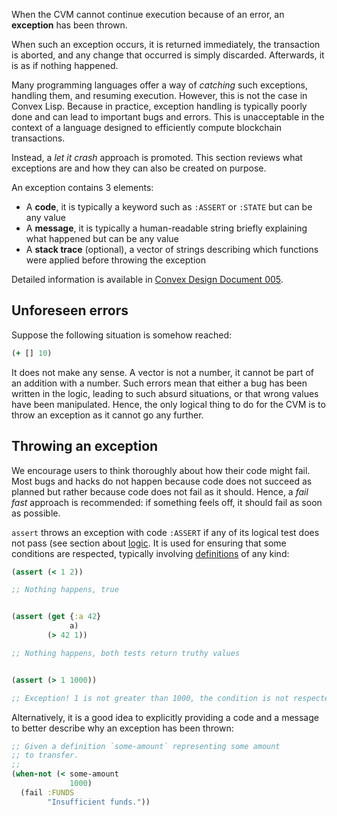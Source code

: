 When the CVM cannot continue execution because of an error, an **exception** has been thrown.

When such an exception occurs, it is returned immediately, the transaction is aborted, and any change that occurred is simply discarded. Afterwards, it is
as if nothing happened.

Many programming languages offer a way of *catching* such exceptions, handling them, and resuming execution. However, this is not the case in Convex Lisp. Because in
practice, exception handling is typically poorly done and can lead to important bugs and errors. This is unacceptable in the context of a language designed
to efficiently compute blockchain transactions.

Instead, a *let it crash* approach is promoted. This section reviews what exceptions are and how they can also be created on purpose.

An exception contains 3 elements:

- A **code**, it is typically a keyword such as `:ASSERT` or `:STATE` but can be any value
- A **message**, it is typically a human-readable string briefly explaining what happened but can be any value
- A **stack trace** (optional), a vector of strings describing which functions were applied before throwing the exception

Detailed information is available in [Convex Design Document 005](https://github.com/Convex-Dev/design/tree/main/cad/011_errors).


## Unforeseen errors

Suppose the following situation is somehow reached:

```clojure
(+ [] 10)
```

It does not make any sense. A vector is not a number, it cannot be part of an addition with a number. Such errors mean that either a bug has been written
in the logic, leading to such absurd situations, or that wrong values have been manipulated. Hence, the only logical thing to do for the CVM is to throw
an exception as it cannot go any further.


## Throwing an exception

We encourage users to think thoroughly about how their code might fail. Most bugs and hacks do not happen because code does not succeed as planned but
rather because code does not fail as it should. Hence, a *fail fast* approach is recommended: if something feels off, it should fail as soon as possible.

`assert` throws an exception with code `:ASSERT` if any of its logical test does not pass (see section about [logic](/cvm/building-blocks/logic). It is used for ensuring
that some conditions are respected, typically involving [definitions](/cvm/building-blocks/definitions) of any kind:

```clojure
(assert (< 1 2))

;; Nothing happens, true


(assert (get {:a 42}
             a)
        (> 42 1))

;; Nothing happens, both tests return truthy values


(assert (> 1 1000))

;; Exception! 1 is not greater than 1000, the condition is not respected.
```

Alternatively, it is a good idea to explicitly providing a code and a message to better describe why an exception has been thrown:

```clojure
;; Given a definition `some-amount` representing some amount
;; to transfer.
;;
(when-not (< some-amount
             1000)
  (fail :FUNDS
        "Insufficient funds."))
```
